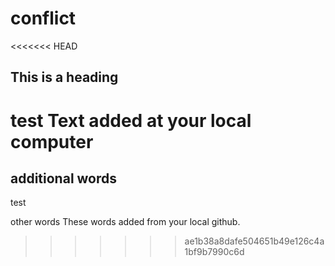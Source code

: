 # conflict
<<<<<<< HEAD

## This is a heading
test
Text added at your local computer
=======
## additional words
test

other words
These words added from your local github.
>>>>>>> ae1b38a8dafe504651b49e126c4a1bf9b7990c6d
